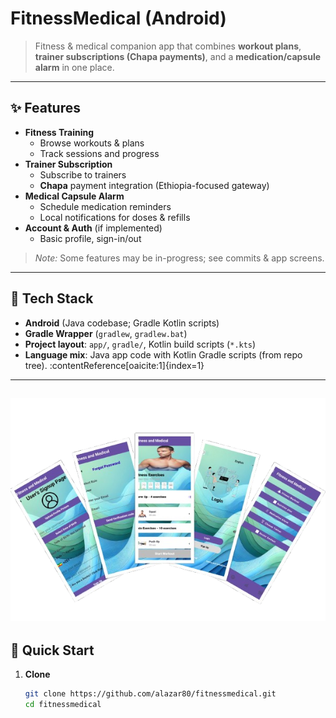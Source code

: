 # FitnessMedical (Android)

> Fitness & medical companion app that combines **workout plans**, **trainer subscriptions (Chapa payments)**, and a **medication/capsule alarm** in one place. 

---

## ✨ Features

- **Fitness Training**
  - Browse workouts & plans
  - Track sessions and progress
- **Trainer Subscription**
  - Subscribe to trainers
  - **Chapa** payment integration (Ethiopia-focused gateway)
- **Medical Capsule Alarm**
  - Schedule medication reminders
  - Local notifications for doses & refills
- **Account & Auth** (if implemented)
  - Basic profile, sign-in/out

> _Note:_ Some features may be in-progress; see commits & app screens.

---

## 🧱 Tech Stack

- **Android** (Java codebase; Gradle Kotlin scripts)
- **Gradle Wrapper** (`gradlew`, `gradlew.bat`)
- **Project layout**: `app/`, `gradle/`, Kotlin build scripts (`*.kts`)
- **Language mix**: Java app code with Kotlin Gradle scripts (from repo tree). :contentReference[oaicite:1]{index=1}

---
![Braydon's GitHub Banner](./fitnessmedical.png)
---
## 🚀 Quick Start

1. **Clone**
   ```bash
   git clone https://github.com/alazar80/fitnessmedical.git
   cd fitnessmedical

